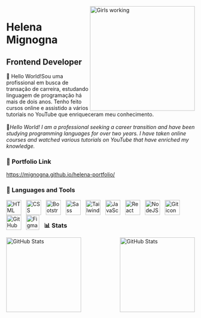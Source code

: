 
<img align="right" height="280" src="https://github.com/user-attachments/assets/c5e71134-6237-4adb-a784-886f9e1af4c3" alt="Girls working">

# Helena Mignogna
## Frontend Developer

👋 Hello World!Sou uma profissional em busca de transação de carreira, estudando linguagem de programação há mais de dois anos. Tenho feito cursos online e assistido a vários tutoriais no YouTube que enriqueceram meu conhecimento.<br> <br>
👋<i>Hello World! I am a professional seeking a career transition and have been studying programming languages for over two years. I have taken online courses and watched various tutorials on YouTube that have enriched my knowledge.</i>

### 🔗 Portfolio Link
https://mignogna.github.io/helena-portfolio/


### 🧰 Languages and Tools
<img align="left" alt="HTML icon" width="40px" style="padding-right:10px;" src="https://cdn.jsdelivr.net/gh/devicons/devicon/icons/html5/html5-plain.svg" />
<img align="left" alt="CSS icon" width="40px" style="padding-right:10px;" src="https://cdn.jsdelivr.net/gh/devicons/devicon/icons/css3/css3-plain.svg" />
<img align="left" alt="Bootstrap icon" width="40px" style="padding-right:10px;" src="https://cdn.jsdelivr.net/gh/devicons/devicon/icons/bootstrap/bootstrap-original.svg" />
<img align="left" alt="Sass icon" width="40px" style="padding-right:10px;" src="https://cdn.jsdelivr.net/gh/devicons/devicon/icons/sass/sass-original.svg" />
<img align="left" alt="Tailwindcss icon" width="40px" style="padding-right:10px;" src="https://cdn.jsdelivr.net/gh/devicons/devicon/icons/tailwindcss/tailwindcss-original.svg" />
<img align="left" alt="JavaScript icon" width="40px" style="padding-right:10px;" src="https://cdn.jsdelivr.net/gh/devicons/devicon/icons/javascript/javascript-plain.svg" />
<img align="left" alt="React icon" width="40px" style="padding-right:10px;" src="https://cdn.jsdelivr.net/gh/devicons/devicon/icons/react/react-original.svg" />
<img align="left" alt="NodeJS icon" width="40px" style="padding-right:10px;" src="https://cdn.jsdelivr.net/gh/devicons/devicon/icons/nodejs/nodejs-original.svg" />
<img align="left" alt="Git icon" width="40px" style="padding-right:10px;" src="https://cdn.jsdelivr.net/gh/devicons/devicon/icons/git/git-original.svg" />
<img align="left" alt="GitHub icon" width="40px" style="padding-right:10px;" src="https://cdn.jsdelivr.net/gh/devicons/devicon/icons/github/github-original.svg" />
<img align="left" alt="Figma icon" width="35px" height="40px" style="padding-right:10px;" src="https://vectorseek.com/wp-content/uploads/2023/07/Figma-Logo-Png-Vector.svg-.png" />
<br /><br/>

### 📊 Stats

<div>
  <img 
    align="left" 
    alt="GitHub Stats" 
    height="200" 
    style="padding-right: 10px;" 
    src="https://github-readme-stats.vercel.app/api?username=Mignogna&show_icons=true&theme=tokyonight&include_all_commits=true&locale=pt-br" 
  />

<img 
      align="right" 
      alt="GitHub Stats" 
      height="200" 
      src="https://github-readme-stats.vercel.app/api/top-langs/?username=Mignogna&theme=tokyonight&layout=compact&custom_title=Tecnologias&langs_count=9" 
  />

</div>



